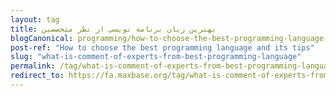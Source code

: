 ```yaml
---
layout: tag
title: بهترین زبان برنامه نویسی از نظر متخصصین
blogCanonical: programming/how-to-choose-the-best-programming-language-and-its-tips/
post-ref: "How to choose the best programming language and its tips"
slug: "what-is-comment-of-experts-from-best-programming-language"
permalink: /tag/what-is-comment-of-experts-from-best-programming-language/
redirect_to: https://fa.maxbase.org/tag/what-is-comment-of-experts-from-best-programming-language/
---
```

